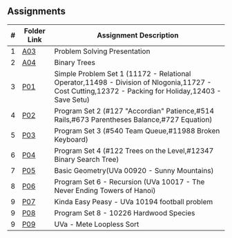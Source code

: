 ## Assignments

|    #   | Folder Link  | Assignment Description                    |
| :----: | ------------ | ----------------------------------------- |
|    1   | [A03](./A03) | Problem Solving Presentation              |
|    2   | [A04](./A04) | Binary Trees                              |
|    3   | [P01](./P01) | Simple Problem Set 1 (11172 - Relational Operator,11498 - Division of Nlogonia,11727 - Cost Cutting,12372 - Packing for Holiday,12403 - Save Setu)    |
|    4   | [P02](./P02) | Program Set 2 (#127	"Accordian" Patience,#514	Rails,#673	Parentheses Balance,#727	Equation)                    |
|    5   | [P03](./P03) | Program Set 3 (#540	Team Queue,#11988	Broken Keyboard)                    |             
|    6   | [P04](./P04) | Program Set 4 (#122	Trees on the Level,#12347	Binary Search Tree)                    |
|    7   | [P05](./P05) | Basic Geometry(UVa 00920 - Sunny Mountains)                                   |
|    8   | [P06](./P06) | Program Set 6 - Recursion (UVa 10017 - The Never Ending Towers of Hanoi)    |
|    9   | [P07](./P07) | Kinda Easy Peasy - UVa 10194 football problem                                    |
|    9   | [P08](./P08) | Program Set 8 - 10226 Hardwood Species      |
|    9   | [P09](./P09) | UVa - Mete Loopless Sort                   |





